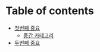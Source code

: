 # Table of contents

* [첫번째 중요](README.md)
  * [중간 카테고리](undefined/undefined.md)
* [두번째 중요](undefined-1.md)
